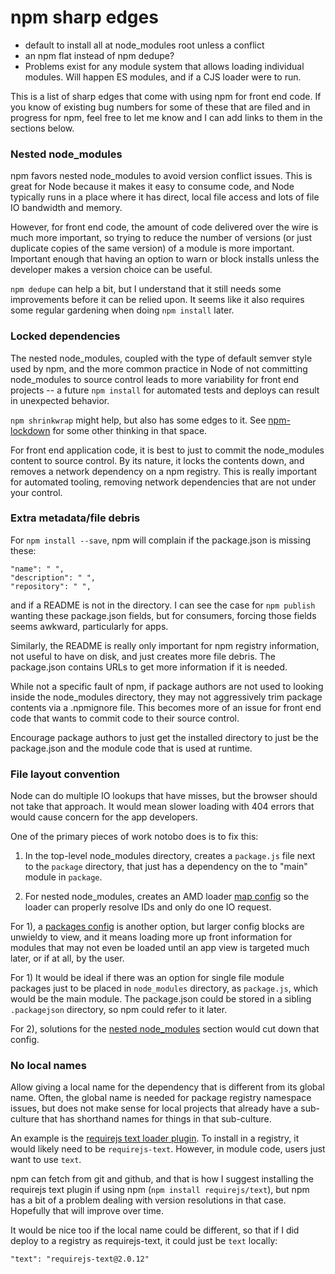 # npm sharp edges

* default to install all at node_modules root unless a conflict
* an npm flat instead of npm dedupe?
* Problems exist for any module system that allows loading individual modules. Will happen ES modules, and if a CJS loader were to run.

This is a list of sharp edges that come with using npm for front end code. If you know of existing bug numbers for some of these that are filed and in progress for npm, feel free to let me know and I can add links to them in the sections below.

### Nested node_modules

npm favors nested node_modules to avoid version conflict issues. This is great for Node because it makes it easy to consume code, and Node typically runs in a place where it has direct, local file access and lots of file IO bandwidth and memory.

However, for front end code, the amount of code delivered over the wire is much more important, so trying to reduce the number of versions (or just duplicate copies of the same version) of a module is more important. Important enough that having an option to warn or block installs unless the developer makes a version choice can be useful.

`npm dedupe` can help a bit, but I understand that it still needs some improvements before it can be relied upon. It seems like it also requires some regular gardening when doing `npm install` later.

### Locked dependencies

The nested node_modules, coupled with the type of default semver style used by npm, and the more common practice in Node of not committing node_modules to source control leads to more variability for front end projects -- a future `npm install` for automated tests and deploys can result in unexpected behavior.

`npm shrinkwrap` might help, but also has some edges to it. See [npm-lockdown](https://github.com/mozilla/npm-lockdown) for some other thinking in that space.

For front end application code, it is best to just to commit the node_modules content to source control. By its nature, it locks the contents down, and removes a network dependency on a npm registry. This is really important for automated tooling, removing network dependencies that are not under your control.

### Extra metadata/file debris

For `npm install --save`, npm will complain if the package.json is missing these:

    "name": " ",
    "description": " ",
    "repository": " ",

and if a README is not in the directory. I can see the case for `npm publish` wanting these package.json fields, but for consumers, forcing those fields seems awkward, particularly for apps.

Similarly, the README is really only important for npm registry information, not useful to have on disk, and just creates more file debris. The package.json contains URLs to get more information if it is needed.

While not a specific fault of npm, if package authors are not used to looking inside the node_modules directory, they may not aggressively trim package contents via a .npmignore file. This becomes more of an issue for front end code that wants to commit code to their source control.

Encourage package authors to just get the installed directory to just be the package.json and the module code that is used at runtime.

### File layout convention

Node can do multiple IO lookups that have misses, but the browser should not take that approach. It would mean slower loading with 404 errors that would cause concern for the app developers.

One of the primary pieces of work notobo does is to fix this:

1) In the top-level node_modules directory, creates a `package.js` file next to the `package` directory, that just has a dependency on the to "main" module in `package`.

2) For nested node_modules, creates an AMD loader [map config](https://github.com/amdjs/amdjs-api/blob/master/CommonConfig.md#map-) so the loader can properly resolve IDs and only do one IO request.

For 1), a [packages config](https://github.com/amdjs/amdjs-api/blob/master/CommonConfig.md#packages-) is another option, but larger config blocks are unwieldy to view, and it means loading more up front information for modules that may not even be loaded until an app view is targeted much later, or if at all, by the user.

For 1) It would be ideal if there was an option for single file module packages just to be placed in `node_modules` directory, as `package.js`, which would be the main module. The package.json could be stored in a sibling `.packagejson` directory, so npm could refer to it later.

For 2), solutions for the [nested node_modules](#nested-node_modules) section would cut down that config.

### No local names

Allow giving a local name for the dependency that is different from its global name. Often, the global name is needed for package registry namespace issues, but does not make sense for local projects that already have a sub-culture that has shorthand names for things in that sub-culture.

An example is the [requirejs text loader plugin](https://github.com/requirejs/text). To install in a registry, it would likely need to be `requirejs-text`. However, in module code, users just want to use `text`.

npm can fetch from git and github, and that is how I suggest installing the requirejs text plugin if using npm (`npm install requirejs/text`), but npm has a bit of a problem dealing with version resolutions in that case. Hopefully that will improve over time.

It would be nice too if the local name could be different, so that if I did deploy to a registry as requirejs-text, it could just be `text` locally:

    "text": "requirejs-text@2.0.12"

